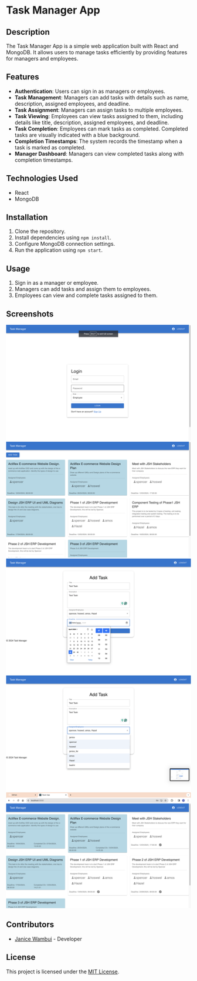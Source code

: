 # Task Manager App

## Description
The Task Manager App is a simple web application built with React and MongoDB. It allows users to manage tasks efficiently by providing features for managers and employees.

## Features
- **Authentication**: Users can sign in as managers or employees.
- **Task Management**: Managers can add tasks with details such as name, description, assigned employees, and deadline.
- **Task Assignment**: Managers can assign tasks to multiple employees.
- **Task Viewing**: Employees can view tasks assigned to them, including details like title, description, assigned employees, and deadline.
- **Task Completion**: Employees can mark tasks as completed. Completed tasks are visually indicated with a blue background.
- **Completion Timestamps**: The system records the timestamp when a task is marked as completed.
- **Manager Dashboard**: Managers can view completed tasks along with completion timestamps.

## Technologies Used
- React
- MongoDB

## Installation
1. Clone the repository.
2. Install dependencies using `npm install`.
3. Configure MongoDB connection settings.
4. Run the application using `npm start`.

## Usage
1. Sign in as a manager or employee.
2. Managers can add tasks and assign them to employees.
3. Employees can view and complete tasks assigned to them.

## Screenshots
![Screenshot 1](screenshots/Screenshot%202024-04-28%20at%2007.49.10.png)
![Screenshot 2](screenshots/Screenshot%202024-04-28%20at%2007.49.27.png)
![Screenshot 3](screenshots/Screenshot%202024-04-28%20at%2007.50.00.png)
![Screenshot 4](screenshots/Screenshot%202024-04-28%20at%2007.50.06.png)
![Screenshot 5](screenshots/Screenshot%202024-04-28%20at%2007.50.35.png)

## Contributors
- [Janice Wambui](https://github.com/janicefoi) - Developer

## License
This project is licensed under the [MIT License](LICENSE).
